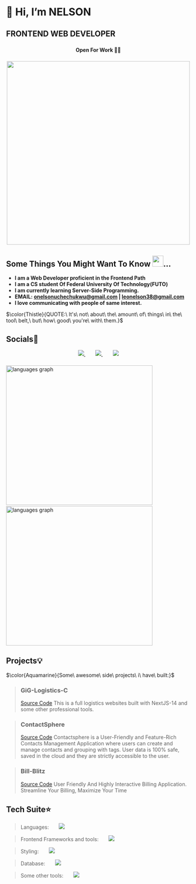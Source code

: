 # 👋 Hi, I’m NELSON

## <div align="left">FRONTEND WEB DEVELOPER</div>

###

#### <p align="center">**Open For Work 💼💼**<p> 
  
###

  <div align="center">
    <img src="https://user-images.githubusercontent.com/95982650/211197145-09f759f9-7b42-493e-bb6d-174488820ede.gif" width="500"/>
  </div>
  
## Some Things You Might Want To Know <img src="https://user-images.githubusercontent.com/95982650/217330060-490c1e5e-1dfc-4a92-bb37-a6998bb9ce0c.png" width="30" />...

 - **I am a Web Developer proficient in the Frontend Path**
 - **I am a CS student Of Federal University Of Technology(FUTO)**
 - **I am currently learning Server-Side Programming.**
 - **EMAIL: onelsonuchechukwu@gmail.com  | leonelson38@gmail.com**
 - **I love communicating with people of same interest.**

  $\color{Thistle}{QUOTE:\ It's\ not\ about\ the\ amount\ of\ things\ in\ the\ tool\ belt,\ but\ how\ good\ you're\ with\ them.}$

###

## Socials🍷
<p align="center">
  <a href="https://twitter.com/Nelsonf2e">
    <img src="https://skillicons.dev/icons?i=twitter" />
  </a>&nbsp;&nbsp;&nbsp;&nbsp;&nbsp;&nbsp;
  <a href="https://twitter.com/Nelsonf2e">
    <img src="https://skillicons.dev/icons?i=linkedin" />
  </a>&nbsp;&nbsp;&nbsp;&nbsp;&nbsp;&nbsp;
  <a href="https://https://www.instagram.com/nelson_f2e">
    <img src="https://skillicons.dev/icons?i=instagram" />
  </a>
</p>


  
  ###
  
  <div align="left">
<div>
  <img src="https://github-readme-stats.vercel.app/api/top-langs/?username=nelsonleone&layout=compact&theme=github_dark&langs_count=8" alt="languages graph" height="380" width="400" />&nbsp;&nbsp;&nbsp;&nbsp;&nbsp;&nbsp;
  <img src="https://github-readme-stats.vercel.app/api?username=nelsonleone&show_icons=true&theme=dark#gh-dark-mode-only" alt="languages graph" height="380" width="400" />
</div>

</div>

###


## Projects💡
$\color{Aquamarine}{Some\ awesome\ side\ projects\ i\ have\ built:}$
> ### GiG-Logistics-C
> <a href="https://github.com/nelsonleone/gig-logistics">Source Code</a>
> This is a full logistics websites built with NextJS-14 and some other professional tools.

> ### ContactSphere
> <a href="https://https://github.com/nelsonleone/ContactSphere">Source Code</a>
> Contactsphere is a User-Friendly and Feature-Rich Contacts Management Application where users can create and manage contacts and grouping with tags. User data is 100% safe, saved in the cloud and they are strictly accessible to the user.

> ### Bill-Blitz
> <a href="https://github.com/nelsonleone/bill-blitz/">Source Code</a>
> User Friendly And Highly Interactive Billing Application. Streamline Your Billing, Maximize Your Time


## Tech Suite⭐
> Languages:&nbsp;&nbsp;&nbsp;&nbsp;&nbsp;&nbsp; <img src="https://skillicons.dev/icons?i=js,py" />

> Frontend Frameworks and tools:&nbsp;&nbsp;&nbsp;&nbsp;&nbsp;&nbsp; <img src="https://skillicons.dev/icons?i=react,nextjs,svelte,ts,express,nodejs" />

> Styling:&nbsp;&nbsp;&nbsp;&nbsp;&nbsp;&nbsp; <img src="https://skillicons.dev/icons?i=tailwind,styledcomponents,css,bootstrap,sass" />

> Database:&nbsp;&nbsp;&nbsp;&nbsp;&nbsp;&nbsp; <img src="https://skillicons.dev/icons?i=mongodb,supabase,firebase" />

> Some other tools:&nbsp;&nbsp;&nbsp;&nbsp;&nbsp;&nbsp; <img src="https://skillicons.dev/icons?i=git,github,redux,canva,jest" />
<!---
nelsonleone/nelsonleone is a ✨ special ✨ repository because its `README.md` (this file) appears on your GitHub profile.
You can click the Preview link to take a look at your changes.


--->

                
